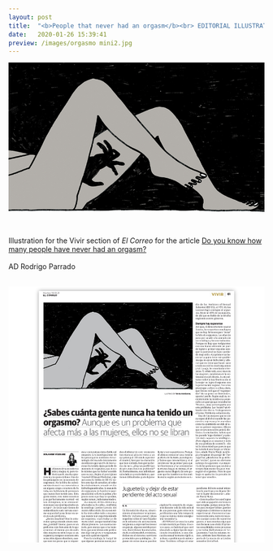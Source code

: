 ```yaml
---
layout: post
title:  "<b>People that never had an orgasm</b><br> EDITORIAL ILLUSTRATION"
date:   2020-01-26 15:39:41
preview: /images/orgasmo mini2.jpg
---
```




![Picture 1](/images/orgasmo.jpg)
<br><br>

<div class="row">

  <div class="column">

  Illustration for the Vivir section of <i> El Correo </i> for the article <a href="https://www.elcorreo.com/vivir/relaciones-humanas/sabes-gente-nunca-20211019142752-ntrc.html">Do you know how many people have never had an orgasm?</a><br><br>
  AD Rodrigo Parrado<br><br>



  </div>



<div class="column">

 <img src="/images/orgasmo paper.jpg" alt="drawing">
   </div>
     </div>

